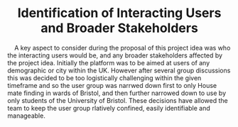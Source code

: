 <h1 align="center">Identification of Interacting Users and Broader Stakeholders</h1>

<p>&nbsp;&nbsp;&nbsp;&nbsp;A key aspect to consider during the proposal of this project idea was who the interacting users would be, and any broader stakeholders affected by the project idea. Initially the platform was to be aimed at users of any demographic or city within the UK. However after several group discussions this was decided to be too logistically challenging within the given timeframe and so the user group was narrwed down first to only House mate finding in wards of  Bristol, and then further narrowed down to use by only students of the University of Bristol. These decisions have allowed the team to keep the user group rlatively confined, easily identifiable and manageable.</p>


